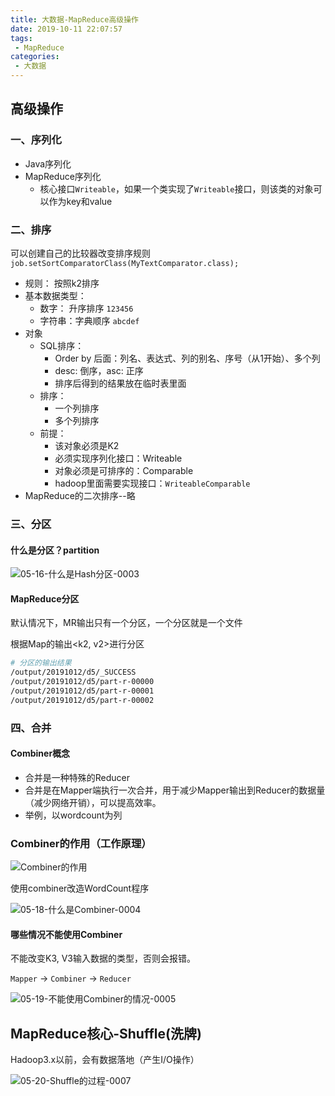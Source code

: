 ```yaml
---
title: 大数据-MapReduce高级操作
date: 2019-10-11 22:07:57
tags:
 - MapReduce
categories:
 - 大数据
---
```


## 高级操作

### 一、序列化

* Java序列化
* MapReduce序列化
  * 核心接口`Writeable`，如果一个类实现了`Writeable`接口，则该类的对象可以作为key和value



### 二、排序

可以创建自己的比较器改变排序规则 `job.setSortComparatorClass(MyTextComparator.class);`

* 规则： 按照k2排序
* 基本数据类型：
  * 数字： 升序排序 `123456`
  * 字符串：字典顺序 `abcdef`
* 对象
  * SQL排序：
    * Order by 后面：列名、表达式、列的别名、序号（从1开始）、多个列
    * desc: 倒序，asc: 正序
    * 排序后得到的结果放在临时表里面
  * 排序：
    * 一个列排序
    * 多个列排序
  * 前提：
    * 该对象必须是K2
    * 必须实现序列化接口：Writeable
    * 对象必须是可排序的：Comparable
    * hadoop里面需要实现接口：`WriteableComparable`
* MapReduce的二次排序--略

<!--more-->

### 三、分区

#### 什么是分区？partition

![05-16-什么是Hash分区-0003](http://pic.qn.prodapi.cn/typora/hexo/thomas/o3nuo.png)

#### MapReduce分区

默认情况下，MR输出只有一个分区，一个分区就是一个文件

根据Map的输出<k2, v2>进行分区

```bash
# 分区的输出结果
/output/20191012/d5/_SUCCESS
/output/20191012/d5/part-r-00000
/output/20191012/d5/part-r-00001
/output/20191012/d5/part-r-00002
```

### 四、合并

#### Combiner概念

* 合并是一种特殊的Reducer
* 合并是在Mapper端执行一次合并，用于减少Mapper输出到Reducer的数据量（减少网络开销），可以提高效率。
* 举例，以wordcount为列

### Combiner的作用（工作原理）

![Combiner的作用](http://pic.qn.prodapi.cn/typora/hexo/thomas/8tnt2.png)

使用combiner改造WordCount程序

![05-18-什么是Combiner-0004](http://pic.qn.prodapi.cn/typora/hexo/thomas/ut2x2.png)

#### 哪些情况不能使用Combiner

不能改变K3, V3输入数据的类型，否则会报错。

`Mapper` -> `Combiner` -> `Reducer`

![05-19-不能使用Combiner的情况-0005](http://pic.qn.prodapi.cn/typora/hexo/thomas/iaa72.png)



## MapReduce核心-Shuffle(洗牌)

Hadoop3.x以前，会有数据落地（产生I/O操作）

![05-20-Shuffle的过程-0007](http://pic.qn.prodapi.cn/typora/hexo/thomas/r3yvu.png)





